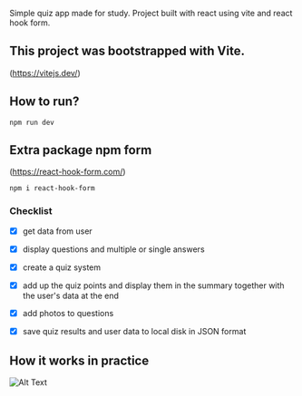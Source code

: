 Simple quiz app made for study. Project built with react using vite and react hook form.

## This project was bootstrapped with Vite.

(https://vitejs.dev/)

## How to run?

`npm run dev`

## Extra package npm form

(https://react-hook-form.com/)

`npm i react-hook-form`

### Checklist

- [x] get data from user
- [x] display questions and multiple or single answers
- [x] create a quiz system
- [x] add up the quiz points and display them in the summary together with the user's data at the end
- [x] add photos to questions
- [x] save quiz results and user data to local disk in JSON format


## How it works in practice
![Alt Text](mobile.gif)


